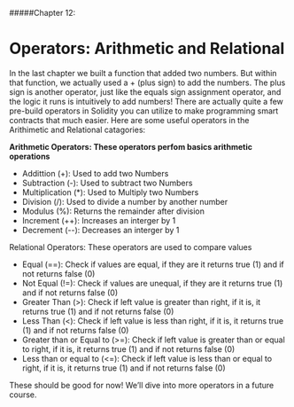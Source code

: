 #####Chapter 12:

# Operators: Arithmetic and Relational

<!-- <ContentWrapp>
  <div class="imgContainer">
    <img alt="story_image_2_0" src="/images/chapter/man.svg" width="150px" height="150px">
  </div>

  <div class="itemsContainer">
    <div class="item-text">
     Connect your artwork to the price of gold or ETH or overall Market Cap. Mention the concept of “Hybrid Smart Contracts”. 
    </div>
  </div>
</ContentWrapp> -->

In the last chapter we built a function that added two numbers. But within that function, we actually used a + (plus sign) to add the numbers. The plus sign is another operator, just like the equals sign assignment operator, and the logic it runs is intuitively to add numbers! There are actually quite a few pre-build operators in Solidity you can utilize to make programming smart contracts that much easier. Here are some useful operators in the Arithimetic and Relational catagories:

**Arithmetic Operators: These operators perfom basics arithmetic operations**

* Addittion (+): Used to add two Numbers
* Subtraction (-): Used to subtract two Numbers
* Multiplication (*): Used to Multiply two Numbers
* Division (/): Used to divide a number by another number
* Modulus (%): Returns the remainder after division
* Increment (++): Increases an interger by 1
* Decrement (--): Decreases an interger by 1

Relational Operators: These operators are used to compare values

* Equal (==): Check if values are equal, if they are it returns true (1) and if not returns false (0)
* Not Equal (!=): Check if values are unequal, if they are it returns true (1) and if not returns false (0)
* Greater Than (>): Check if left value is greater than right, if it is, it returns true (1) and if not returns false (0)
* Less Than (<): Check if left value is less than right, if it is, it returns true (1) and if not returns false (0)
* Greater than or Equal to (>=): Check if left value is greater than or equal to right, if it is, it returns true (1) and if not returns false (0)
* Less than or equal to (<=): Check if left value is less than or equal to right, if it is, it returns true (1) and if not returns false (0)

These should be good for now! We’ll dive into more operators in a future course.


